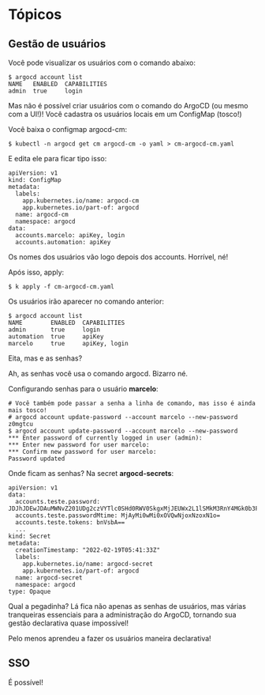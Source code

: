 # Tópicos

## Gestão de usuários

Você pode visualizar os usuários com o comando abaixo:

```
$ argocd account list
NAME   ENABLED  CAPABILITIES
admin  true     login
```

Mas não é possível criar usuários com o comando do ArgoCD (ou mesmo com a UI!)! Você cadastra os usuários locais em um ConfigMap (tosco!)

Você baixa o configmap argocd-cm:

```
$ kubectl -n argocd get cm argocd-cm -o yaml > cm-argocd-cm.yaml

```

E edita ele para ficar tipo isso:

```
apiVersion: v1
kind: ConfigMap
metadata:
  labels:
    app.kubernetes.io/name: argocd-cm
    app.kubernetes.io/part-of: argocd
  name: argocd-cm
  namespace: argocd
data:
  accounts.marcelo: apiKey, login
  accounts.automation: apiKey
```

Os nomes dos usuários vão logo depois dos accounts. Horrível, né!

Após isso, apply:

```
$ k apply -f cm-argocd-cm.yaml
```

Os usuários irão aparecer no comando anterior:

```
$ argocd account list
NAME        ENABLED  CAPABILITIES
admin       true     login
automation  true     apiKey
marcelo     true     apiKey, login
```

Eita, mas e as senhas?

Ah, as senhas você usa o comando argocd. Bizarro né.


Configurando senhas para o usuário **marcelo**:
```
# Você também pode passar a senha a linha de comando, mas isso é ainda mais tosco!
# argocd account update-password --account marcelo --new-password z0mgtcu
$ argocd account update-password --account marcelo --new-password 
*** Enter password of currently logged in user (admin):
*** Enter new password for user marcelo:
*** Confirm new password for user marcelo:
Password updated

```

Onde ficam as senhas? Na secret **argocd-secrets**:

```
apiVersion: v1
data:
  accounts.teste.password: JDJhJDEwJDAuMWNvZ201UDg2czVYTlc0SHd0RWV0SkgxMjJEUWx2L1lSMkM3RnY4MGk0b3FlaEFscUF1
  accounts.teste.passwordMtime: MjAyMi0wMi0xOVQwNjoxNzoxN1o=
  accounts.teste.tokens: bnVsbA==
  ...
kind: Secret
metadata:
  creationTimestamp: "2022-02-19T05:41:33Z"
  labels:
    app.kubernetes.io/name: argocd-secret
    app.kubernetes.io/part-of: argocd
  name: argocd-secret
  namespace: argocd
type: Opaque
```

Qual a pegadinha? Lá fica não apenas as senhas de usuários, mas várias tranqueiras essenciais para a administração do ArgoCD, tornando sua gestão declarativa quase impossível!

Pelo menos aprendeu a fazer os usuários maneira declarativa!

## SSO

É possível!
